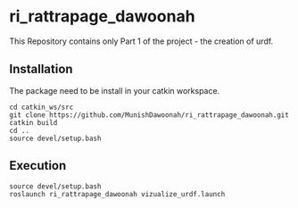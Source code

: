 # ri_rattrapage_dawoonah
This Repository contains only Part 1 of the project - the creation of urdf.


## Installation
The package need to be install in your catkin workspace.
```
cd catkin_ws/src
git clone https://github.com/MunishDawoonah/ri_rattrapage_dawoonah.git
catkin build
cd ..
source devel/setup.bash
```

## Execution

```
source devel/setup.bash
roslaunch ri_rattrapage_dawoonah vizualize_urdf.launch
```

